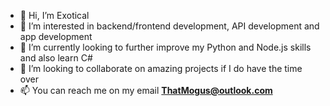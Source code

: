 - 👋 Hi, I’m Exotical
- 👀 I’m interested in backend/frontend development, API development and app development
- 🌱 I’m currently looking to further improve my Python and Node.js skills and also learn C#
- 💞️ I’m looking to collaborate on amazing projects if I do have the time over
- 📫 You can reach me on my email **ThatMogus@outlook.com**

<!---
ThatMogus/ThatMogus is a ✨ special ✨ repository because its `README.md` (this file) appears on your GitHub profile.
You can click the Preview link to take a look at your changes.
--->
